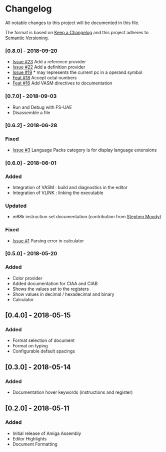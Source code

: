 # Changelog
All notable changes to this project will be documented in this file.

The format is based on [Keep a Changelog](http://keepachangelog.com/en/1.0.0/)
and this project adheres to [Semantic Versioning](http://semver.org/spec/v2.0.0.html).

### [0.8.0] - 2018-09-20
- [Issue #23](https://github.com/prb28/vscode-amiga-assembly/issues/23) Add a reference provider
- [Issue #22](https://github.com/prb28/vscode-amiga-assembly/issues/22) Add a definition provider
- [Issue #19](https://github.com/prb28/vscode-amiga-assembly/issues/19) * may represents the current pc in a operand symbol
- [Feat #18](https://github.com/prb28/vscode-amiga-assembly/issues/18) Accept octal numbers 
- [Feat #16](https://github.com/prb28/vscode-amiga-assembly/issues/16) Add VASM directives to documentation

### [0.7.0] - 2018-09-03
- Run and Debug with FS-UAE
- Disassemble a file

### [0.6.2] - 2018-06-28
### Fixed
- [Issue #3](https://github.com/prb28/vscode-amiga-assembly/issues/3) Language Packs category is for display language extensions

### [0.6.0] - 2018-06-01
### Added
- Integration of VASM : build and diagnostics in the editor
- Integration of VLINK : linking the executable
### Updated
- m68k instruction set documentation (contribution from [Stephen Moody](https://github.com/SteveMoody73))
### Fixed
- [Issue #1](https://github.com/prb28/vscode-amiga-assembly/issues/1) Parsing error in calculator

### [0.5.0] - 2018-05-20
### Added
- Color provider
- Added documentation for CIAA and CIAB
- Shows the values set to the registers
- Show values in decimal / hexadecimal and binary
- Calculator

## [0.4.0] - 2018-05-15
### Added
- Format selection of document
- Format on typing
- Configurable default spacings

## [0.3.0] - 2018-05-14
### Added
- Documentation hover keywords (instructions and register)

## [0.2.0] - 2018-05-11
### Added
- Initial release of Amiga Assembly
- Editor Highlights
- Document Formatting
